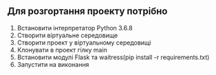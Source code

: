 <h2>Для розгортання проекту потрібно</h2>

1. Встановити інтерпретатор Python 3.6.8
2. Створити віртуальне середовище
3. Створити проект у віртуальному середовищі
4. Клонувати в проект гілку main
5. Встановити модулі Flask та waitress(pip install -r requirements.txt)
6. Запустити на виконання
